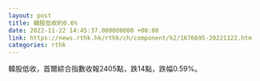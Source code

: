```yaml
---
layout: post
title: 韓股低收約0.6%
date: 2022-11-22 14:45:37.000000000 +08:00
link: https://news.rthk.hk/rthk/ch/component/k2/1676695-20221122.htm
categories: rthk
---
```


韓股低收，首爾綜合指數收報2405點，跌14點，跌幅0.59%。
